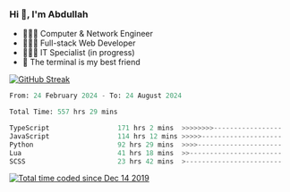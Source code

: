 <h3>Hi 👋, I'm Abdullah</h3>

- 👷🏼‍♂️ Computer & Network Engineer
- 👨🏻‍💻 Full-stack Web Developer
- 👨🏻‍💻 IT Specialist (in progress)
- 🖤 The terminal is my best friend

[![GitHub Streak](https://streak-stats.demolab.com?user=al3bad&theme=transparent&date_format=j%20M%5B%20Y%5D)](https://git.io/streak-stats)

<!--START_SECTION:waka-->

```python
From: 24 February 2024 - To: 24 August 2024

Total Time: 557 hrs 29 mins

TypeScript                 171 hrs 2 mins  >>>>>>>>-----------------   30.54 %
JavaScript                 114 hrs 12 mins >>>>>--------------------   20.39 %
Python                     92 hrs 29 mins  >>>>---------------------   16.52 %
Lua                        41 hrs 18 mins  >>-----------------------   07.38 %
SCSS                       23 hrs 42 mins  >------------------------   04.23 %
```

<!--END_SECTION:waka-->

<p>
  <a href="https://wakatime.com/@ce2a2aac-0d6b-4d65-b864-8a4bcaf12967"><img src="https://wakatime.com/badge/user/ce2a2aac-0d6b-4d65-b864-8a4bcaf12967.svg" alt="Total time coded since Dec 14 2019" /></a>
</p>
